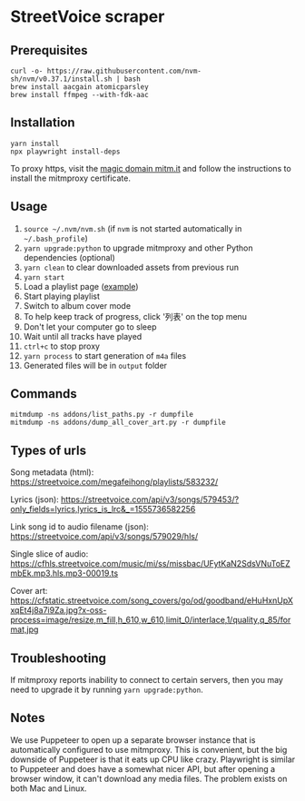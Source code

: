 # StreetVoice scraper

## Prerequisites

    curl -o- https://raw.githubusercontent.com/nvm-sh/nvm/v0.37.1/install.sh | bash
    brew install aacgain atomicparsley
    brew install ffmpeg --with-fdk-aac

## Installation

    yarn install
    npx playwright install-deps

To proxy https, visit the [magic domain mitm.it](http://mitm.it) and follow the instructions to install the mitmproxy certificate.

## Usage

1. `source ~/.nvm/nvm.sh` (if `nvm` is not started automatically in `~/.bash_profile`)
1. `yarn upgrade:python` to upgrade mitmproxy and other Python dependencies (optional)
1. `yarn clean` to clear downloaded assets from previous run
1. `yarn start`
1. Load a playlist page ([example](https://streetvoice.com/megafeihong/playlists/608652/))
1. Start playing playlist
1. Switch to album cover mode
1. To help keep track of progress, click '列表' on the top menu
1. Don't let your computer go to sleep
1. Wait until all tracks have played
1. `ctrl+c` to stop proxy
1. `yarn process` to start generation of `m4a` files
1. Generated files will be in `output` folder

## Commands

    mitmdump -ns addons/list_paths.py -r dumpfile
    mitmdump -ns addons/dump_all_cover_art.py -r dumpfile

## Types of urls

Song metadata (html): https://streetvoice.com/megafeihong/playlists/583232/

Lyrics (json): https://streetvoice.com/api/v3/songs/579453/?only_fields=lyrics,lyrics_is_lrc&_=1555736582256

Link song id to audio filename (json): https://streetvoice.com/api/v3/songs/579029/hls/

Single slice of audio: https://cfhls.streetvoice.com/music/mi/ss/missbac/UFytKaN2SdsVNuToEZmbEk.mp3.hls.mp3-00019.ts

Cover art: https://cfstatic.streetvoice.com/song_covers/go/od/goodband/eHuHxnUpXxqEt4j8a7i9Za.jpg?x-oss-process=image/resize,m_fill,h_610,w_610,limit_0/interlace,1/quality,q_85/format,jpg

## Troubleshooting

If mitmproxy reports inability to connect to certain servers, then you may need to upgrade it by running
`yarn upgrade:python`.

## Notes

We use Puppeteer to open up a separate browser instance that is automatically configured to use mitmproxy. This is convenient, but the big downside of Puppeteer is that it eats up CPU like crazy. Playwright is similar to Puppeteer and does have a somewhat nicer API, but after opening a browser window, it can't download any media files. The problem exists on both Mac and Linux.
